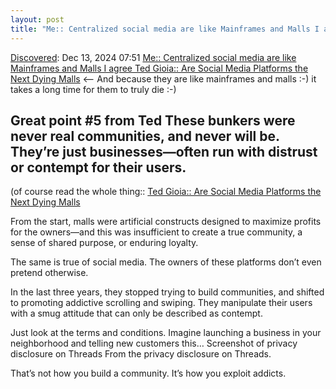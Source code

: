 ```yaml
---
layout: post
title: "Me:: Centralized social media are like Mainframes and Malls I agree Ted Gioia:: Are Social Media Platforms the Next Dying Malls"
---
```

[Discovered](http://rolandtanglao.com/2020/07/29/p1-blogthis-checkvist-list-links-to-blog/): Dec 13, 2024 07:51 [Me:: Centralized social media are like Mainframes and Malls I agree Ted Gioia:: Are Social Media Platforms the Next Dying Malls](https://substack.com/@tedgioia/p-152031677) <-- And because they are like mainframes  and malls :-) it takes a long time for them to truly die :-)

## Great point #5 from Ted  These bunkers were never real communities, and never will be. They’re just businesses—often run with distrust or contempt for their users.

(of course read the whole thing:: [Ted Gioia:: Are Social Media Platforms the Next Dying Malls](https://substack.com/@tedgioia/p-152031677])

From the start, malls were artificial constructs designed to maximize profits for the owners—and this was insufficient to create a true community, a sense of shared purpose, or enduring loyalty.

The same is true of social media. The owners of these platforms don’t even pretend otherwise.

In the last three years, they stopped trying to build communities, and shifted to promoting addictive scrolling and swiping. They manipulate their users with a smug attitude that can only be described as contempt.

Just look at the terms and conditions. Imagine launching a business in your neighborhood and telling new customers this…
Screenshot of privacy disclosure on Threads
From the privacy disclosure on Threads.

That’s not how you build a community. It’s how you exploit addicts.
